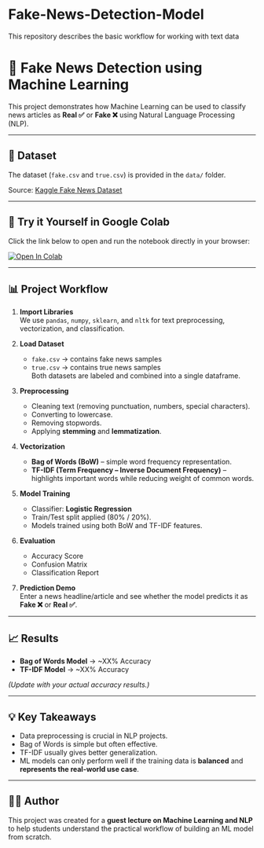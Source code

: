 # Fake-News-Detection-Model
This repository describes the basic workflow for working with text data
# 📰 Fake News Detection using Machine Learning

This project demonstrates how Machine Learning can be used to classify news articles as **Real ✅** or **Fake ❌** using Natural Language Processing (NLP).

---

## 📂 Dataset

The dataset (`fake.csv` and `true.csv`) is provided in the `data/` folder.  

Source: [Kaggle Fake News Dataset](https://www.kaggle.com/clmentbisaillon/fake-and-real-news-dataset)

---


## 🚀 Try it Yourself in Google Colab
Click the link below to open and run the notebook directly in your browser:

[![Open In Colab](https://colab.research.google.com/assets/colab-badge.svg)](https://colab.research.google.com/drive/108op9uCJeZ2CAdZvvWJLE3kKSrVjNalM?usp=sharing)

---

## 📊 Project Workflow

1. **Import Libraries**  
   We use `pandas`, `numpy`, `sklearn`, and `nltk` for text preprocessing, vectorization, and classification.

2. **Load Dataset**  
   - `fake.csv` → contains fake news samples  
   - `true.csv` → contains true news samples  
   Both datasets are labeled and combined into a single dataframe.

3. **Preprocessing**  
   - Cleaning text (removing punctuation, numbers, special characters).  
   - Converting to lowercase.  
   - Removing stopwords.  
   - Applying **stemming** and **lemmatization**.  

4. **Vectorization**  
   - **Bag of Words (BoW)** – simple word frequency representation.  
   - **TF-IDF (Term Frequency – Inverse Document Frequency)** – highlights important words while reducing weight of common words.

5. **Model Training**  
   - Classifier: **Logistic Regression**  
   - Train/Test split applied (80% / 20%).  
   - Models trained using both BoW and TF-IDF features.

6. **Evaluation**  
   - Accuracy Score  
   - Confusion Matrix  
   - Classification Report  

7. **Prediction Demo**  
   Enter a news headline/article and see whether the model predicts it as **Fake ❌** or **Real ✅**.

---

## 📈 Results

- **Bag of Words Model** → ~XX% Accuracy  
- **TF-IDF Model** → ~XX% Accuracy  

*(Update with your actual accuracy results.)*

---


## 💡 Key Takeaways

- Data preprocessing is crucial in NLP projects.  
- Bag of Words is simple but often effective.  
- TF-IDF usually gives better generalization.  
- ML models can only perform well if the training data is **balanced** and **represents the real-world use case**.

---

## 👨‍💻 Author
This project was created for a **guest lecture on Machine Learning and NLP** to help students understand the practical workflow of building an ML model from scratch.

